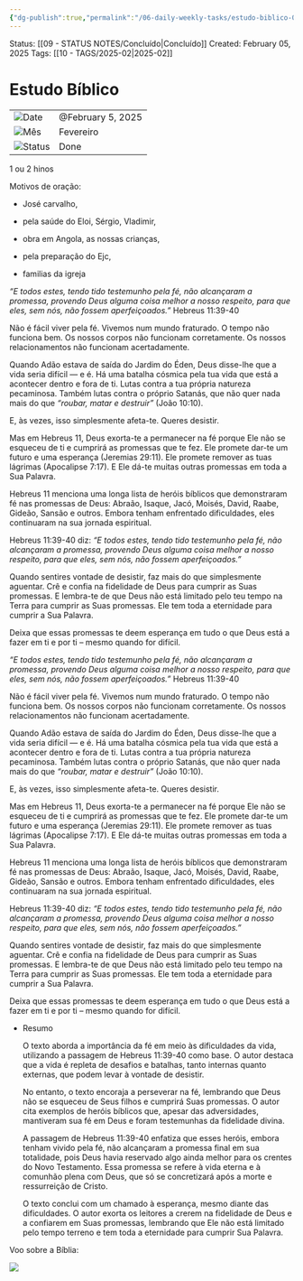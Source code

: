 ```yaml
---
{"dg-publish":true,"permalink":"/06-daily-weekly-tasks/estudo-biblico-05-02-2025/","dgPassFrontmatter":true,"noteIcon":"child","created":"2025-10-16T10:27:03.937+01:00","updated":"2025-10-18T20:53:13.986+01:00"}
---
```


Status: [[09 - STATUS NOTES/Concluído\|Concluído]]
Created: February 05, 2025
Tags: [[10 - TAGS/2025-02\|2025-02]] 

# Estudo Bíblico

|   |   |
|---|---|
|![](Dashboard/Attachments/calendar_gray%201288.svg)Date|@February 5, 2025|
|![](Dashboard/Attachments/arrow-circle-down_gray%20962.svg)Mês|Fevereiro|
|![](Dashboard/Attachments/burst_gray%2010.svg)Status|Done|

1 ou 2 hinos

Motivos de oração:

- José carvalho,

- pela saúde do Eloi, Sérgio, Vladimir,

- obra em Angola, as nossas crianças,

- pela preparação do Ejc,

- familias da igreja

_“E todos estes, tendo tido testemunho pela fé, não alcançaram a promessa, provendo Deus alguma coisa melhor a nosso respeito, para que eles, sem nós, não fossem aperfeiçoados.”_ Hebreus 11:39-40

Não é fácil viver pela fé. Vivemos num mundo fraturado. O tempo não funciona bem. Os nossos corpos não funcionam corretamente. Os nossos relacionamentos não funcionam acertadamente.

Quando Adão estava de saída do Jardim do Éden, Deus disse-lhe que a vida seria difícil — e é. Há uma batalha cósmica pela tua vida que está a acontecer dentro e fora de ti. Lutas contra a tua própria natureza pecaminosa. Também lutas contra o próprio Satanás, que não quer nada mais do que _“roubar, matar e destruir”_ (João 10:10).

E, às vezes, isso simplesmente afeta-te. Queres desistir.

Mas em Hebreus 11, Deus exorta-te a permanecer na fé porque Ele não se esqueceu de ti e cumprirá as promessas que te fez. Ele promete dar-te um futuro e uma esperança (Jeremias 29:11). Ele promete remover as tuas lágrimas (Apocalipse 7:17). E Ele dá-te muitas outras promessas em toda a Sua Palavra.

Hebreus 11 menciona uma longa lista de heróis bíblicos que demonstraram fé nas promessas de Deus: Abraão, Isaque, Jacó, Moisés, David, Raabe, Gideão, Sansão e outros. Embora tenham enfrentado dificuldades, eles continuaram na sua jornada espiritual.

Hebreus 11:39-40 diz: _“E todos estes, tendo tido testemunho pela fé, não alcançaram a promessa, provendo Deus alguma coisa melhor a nosso respeito, para que eles, sem nós, não fossem aperfeiçoados.”_

Quando sentires vontade de desistir, faz mais do que simplesmente aguentar. Crê e confia na fidelidade de Deus para cumprir as Suas promessas. E lembra-te de que Deus não está limitado pelo teu tempo na Terra para cumprir as Suas promessas. Ele tem toda a eternidade para cumprir a Sua Palavra.

Deixa que essas promessas te deem esperança em tudo o que Deus está a fazer em ti e por ti – mesmo quando for difícil.

_“E todos estes, tendo tido testemunho pela fé, não alcançaram a promessa, provendo Deus alguma coisa melhor a nosso respeito, para que eles, sem nós, não fossem aperfeiçoados.”_ Hebreus 11:39-40

Não é fácil viver pela fé. Vivemos num mundo fraturado. O tempo não funciona bem. Os nossos corpos não funcionam corretamente. Os nossos relacionamentos não funcionam acertadamente.

Quando Adão estava de saída do Jardim do Éden, Deus disse-lhe que a vida seria difícil — e é. Há uma batalha cósmica pela tua vida que está a acontecer dentro e fora de ti. Lutas contra a tua própria natureza pecaminosa. Também lutas contra o próprio Satanás, que não quer nada mais do que _“roubar, matar e destruir”_ (João 10:10).

E, às vezes, isso simplesmente afeta-te. Queres desistir.

Mas em Hebreus 11, Deus exorta-te a permanecer na fé porque Ele não se esqueceu de ti e cumprirá as promessas que te fez. Ele promete dar-te um futuro e uma esperança (Jeremias 29:11). Ele promete remover as tuas lágrimas (Apocalipse 7:17). E Ele dá-te muitas outras promessas em toda a Sua Palavra.

Hebreus 11 menciona uma longa lista de heróis bíblicos que demonstraram fé nas promessas de Deus: Abraão, Isaque, Jacó, Moisés, David, Raabe, Gideão, Sansão e outros. Embora tenham enfrentado dificuldades, eles continuaram na sua jornada espiritual.

Hebreus 11:39-40 diz: _“E todos estes, tendo tido testemunho pela fé, não alcançaram a promessa, provendo Deus alguma coisa melhor a nosso respeito, para que eles, sem nós, não fossem aperfeiçoados.”_

Quando sentires vontade de desistir, faz mais do que simplesmente aguentar. Crê e confia na fidelidade de Deus para cumprir as Suas promessas. E lembra-te de que Deus não está limitado pelo teu tempo na Terra para cumprir as Suas promessas. Ele tem toda a eternidade para cumprir a Sua Palavra.

Deixa que essas promessas te deem esperança em tudo o que Deus está a fazer em ti e por ti – mesmo quando for difícil.

- Resumo
    
    O texto aborda a importância da fé em meio às dificuldades da vida, utilizando a passagem de Hebreus 11:39-40 como base. O autor destaca que a vida é repleta de desafios e batalhas, tanto internas quanto externas, que podem levar à vontade de desistir.
    
    No entanto, o texto encoraja a perseverar na fé, lembrando que Deus não se esqueceu de Seus filhos e cumprirá Suas promessas. O autor cita exemplos de heróis bíblicos que, apesar das adversidades, mantiveram sua fé em Deus e foram testemunhas da fidelidade divina.
    
    A passagem de Hebreus 11:39-40 enfatiza que esses heróis, embora tenham vivido pela fé, não alcançaram a promessa final em sua totalidade, pois Deus havia reservado algo ainda melhor para os crentes do Novo Testamento. Essa promessa se refere à vida eterna e à comunhão plena com Deus, que só se concretizará após a morte e ressurreição de Cristo.
    
    O texto conclui com um chamado à esperança, mesmo diante das dificuldades. O autor exorta os leitores a crerem na fidelidade de Deus e a confiarem em Suas promessas, lembrando que Ele não está limitado pelo tempo terreno e tem toda a eternidade para cumprir Sua Palavra.
    

Voo sobre a Bíblia:  

[![](Dashboard/Attachments/image.png)](Estudo%20B%C3%ADblico/image.png)